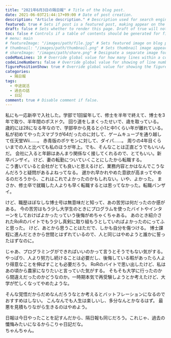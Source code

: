 ```yaml
---
title: "2021年6月3日の隔日報" # Title of the blog post.
date: 2021-06-03T21:44:17+09:00 # Date of post creation.
description: "Article description." # Description used for search engine.
featured: true # Sets if post is a featured post, making appear on the home page side bar.
draft: false # Sets whether to render this page. Draft of true will not be rendered.
toc: false # Controls if a table of contents should be generated for first-level links automatically.
# menu: main
# featureImage: "/images/path/file.jpg" # Sets featured image on blog post.
# thumbnail: "/images/path/thumbnail.png" # Sets thumbnail image appearing inside card on homepage.
# shareImage: "/images/path/share.png" # Designate a separate image for social media sharing.
codeMaxLines: 10 # Override global value for how many lines within a code block before auto-collapsing.
codeLineNumbers: false # Override global value for showing of line numbers within code block.
figurePositionShow: true # Override global value for showing the figure label.
categories:
  - 隔日報
tags:
  - 中途就活
  - 過去の話
  - 日記
comment: true # Disable comment if false.
---
```


私にも一応新卒で入社した。学部で1回留年して、修士を半年で終えて、博士を3年で取り、半年間のポスドク。
回り道をしまくったせいで、歳を取っている。
歳的には28になる年なので、学部卒から見ると小1と中1くらい年が離れている。
私が初めてやったスマブラが64だったのに対して、ゲームキューブを通り越して任天堂Wii......。
赤青版のポケモンに対して、ダイパ......。
周りの4年目くらいまでの人と比べても私のほうが年上。でも、そんなことは正直どうでもいいんだ。
会社に入ると年齢はあんまり関係なく接してくれるので、とてもいい。新卒バンザイ。
けど、妻の転勤についていくことにしたから転職する。  
こう書いていると会社がとても良いと思えるけど、業務内容とかはなんでこうなんだろうと疑問があるよねってなる。
遅かれ早かれやめた意欲が高まってやめるのだろうから、これはこれでよかったのかもしれない。いや、よかった。
まさか、修士卒で就職した人よりも早く転職するとは思ってなかった。転職バンザイ。

けど、職歴ほぼなしな博士号は無意味だと知って、あの苦労は何だったのか感がある。
今の苦労はもう少し大学生のときにプログラムを使ったバイトやインターンをしておけばよかったっていう後悔がめちゃくちゃある。
あのとき紹介されたRoRのバイトでもう少し真剣に取り組もうとしていればよかったのにってふと思った。
けど、あとから思うことはただで、しかも自分を傷つける。
博士課程に進んだときから世間とはずれているので、人と同じはやめようと誰かに誓ったはずなのに。

じゃあ、プログラミングができればいいのかって言うとそうでもない気がする。
やっぱり、人より努力し続けることは必要だし、後悔している暇があったら人より得意なことを伸ばすことも必要だろう。
RoRのバイトで思い出したけど、私はあの頃から農家になりたいと言っていた気がする。
そもそも大学に行ったのから間違えだったのかどうなのか。一時期本気で再受験しようとか考えたけど、大学が忙しくなってやめたような。

そんな覚悟だからだめなんだろうなとか考えるとバットフレーションになるのでおすすめはしない。
こんなんでも人生は楽しいし、多分なんとかなるはず。
最悪を見積もりながら生きるのはやめよう。

日報は今日やったことを記すんだから、隔日報も同じだろう。これじゃ、過去の懺悔みたいになるからこりゃ日記だな。  
ちゃんちゃん。
